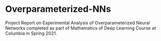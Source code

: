 # Overparameterized-NNs
Project Report on Experimental Analysis of Overparameterized Neural Networks completed as part of Mathematics of Deep Learning Course at Columbia in Spring 2021.

